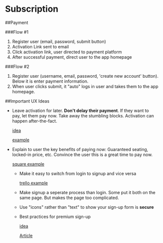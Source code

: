 # Subscription

##Payment

###Flow #1

 1. Register user (email, password, submit button)
 1. Activation Link sent to email
 1. Click activation link, user directed to payment platform
 1.	After successful payment, direct user to the app homepage 
 
###Flow #2 

 1. Register user (username, email, password, 'create new account' button). Below it is enter payment information. 
 2. When user clicks submit, it "auto" logs in user and takes them to the app homepage. 
 
##Important UX Ideas

* Leave activation for later. **Don't delay their payment**. If they want to pay, let them pay now. Take away the stumbling blocks. Activation can happen after-the-fact.
  
     [idea](http://ux.stackexchange.com/questions/55306/registration-form-with-payment-processing)

	[example](https://smartystreets.com/checkout?sku=1028875331&units=500)

  
* Explain to user the key benefits of paying now: Guaranteed seating, locked-in price, etc. Convince the user this is a great time to pay now.
  
	[square example](https://squareup.com/signup)
    
    
  * Make it easy to switch from login to signup and vice versa 
  
 	[trello example](https://trello.com/signup)
    
    
  * Make signup a seperate process than login. Some put it both on the same page. But makes the page too complicated.
  
  * Use "icons" rather than "text" to show your sign-up form is **secure**
  
  * Best practices for premium sign-up 
  
	[idea](http://ux.stackexchange.com/questions/62493/how-to-make-registration-login-for-premium-account-purchase-as-painless-as-possi)
  	
  
	[Article](http://www.smashingmagazine.com/2009/05/28/12-tips-for-designing-an-excellent-checkout-process/)
